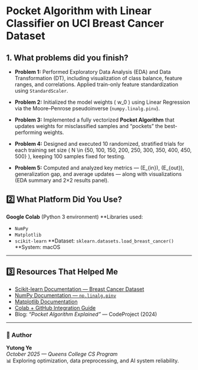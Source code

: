 # Pocket Algorithm with Linear Classifier on UCI Breast Cancer Dataset

## 1. What problems did you finish?
- **Problem 1:**
Performed Exploratory Data Analysis (EDA) and Data Transformation (DT), including visualization of class balance, feature ranges, and correlations. Applied train-only feature standardization using `StandardScaler`.
  
- **Problem 2:**
Initialized the model weights \( w_0 \) using Linear Regression via the Moore–Penrose pseudoinverse (`numpy.linalg.pinv`).
  
- **Problem 3:**
Implemented a fully vectorized **Pocket Algorithm** that updates weights for misclassified samples and “pockets” the best-performing weights.
  
- **Problem 4:**
Designed and executed 10 randomized, stratified trials for each training set size \( N \in \{50, 100, 150, 200, 250, 300, 350, 400, 450, 500\} \), keeping 100 samples fixed for testing.
  
- **Problem 5:** Computed and analyzed key metrics — \(E_{in}\), \(E_{out}\), generalization gap, and average updates — along with visualizations (EDA summary and 2×2 results panel).


## 2️⃣ What Platform Did You Use?

**Google Colab** (Python 3 environment)
**Libraries used:
  - `NumPy`
  - `Matplotlib`
  - `scikit-learn`
**Dataset: `sklearn.datasets.load_breast_cancer()`
**System: macOS 

---

## 3️⃣ Resources That Helped Me

- [Scikit-learn Documentation — Breast Cancer Dataset](https://scikit-learn.org/stable/datasets/toy_dataset.html#breast-cancer-dataset)
- [NumPy Documentation — `np.linalg.pinv`](https://numpy.org/doc/stable/reference/generated/numpy.linalg.pinv.html)
- [Matplotlib Documentation](https://matplotlib.org/stable/api/_as_gen/matplotlib.pyplot.html)
- [Colab + GitHub Integration Guide](https://colab.research.google.com/github)
- Blog: *“Pocket Algorithm Explained”* — CodeProject (2024)

---

### 🧩 Author
**Yutong Ye**  
*October 2025 — Queens College CS Program*  
📊 Exploring optimization, data preprocessing, and AI system reliability.
